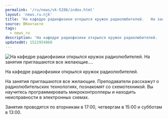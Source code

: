 ```yaml
---
permalink: '/ru/news/vk-5286/index.html'
layout: 'news.ru.njk'
title: 'На кафедре радиофизики открылся кружок радиолюбителей.   На занятия приглашаются все желающие.…'
source: ВКонтакте
tags:
  - news_ru
description: 'На кафедре радиофизики открылся кружок радиолюбителей.   На занятия приглашаются все желающие.…'
updatedAt: 1522954860
---
```

![На кафедре радиофизики открылся кружок радиолюбителей.   На занятия приглашаются все желающие.…](https://sun9-51.userapi.com/impf/Gr227_ttx8b52yYrKq75k_qTs3EHaF1Sl5a83w/MDirab9h0Zc.jpg?size=1280x621&quality=96&proxy=1&sign=7c50e36d32c37e92408558f343c4b019&c_uniq_tag=PnJ3TZ8FyiX2CIhYxECUawssXP7luMKKYmfkCW2bvBA&type=album)

На кафедре радиофизики открылся кружок радиолюбителей.

На занятия приглашаются все желающие. Преподаватели расскажут о радиолюбительских технологиях, познакомят со схемотехникой. Вы научитесь программировать микроконтроллеры и находить неисправности в электронных схемах.

Занятия проводятся по вторникам в 17:00, четвергам в 15:00 и субботам в 13:00.
